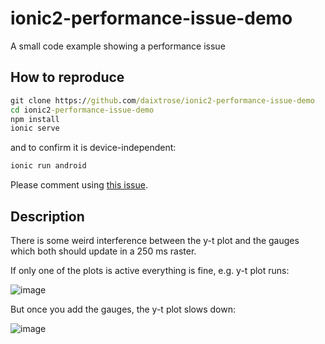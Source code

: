 # ionic2-performance-issue-demo
A small code example showing a performance issue

## How to reproduce

```cmd
git clone https://github.com/daixtrose/ionic2-performance-issue-demo
cd ionic2-performance-issue-demo
npm install
ionic serve
```

and to confirm it is device-independent:

```cmd
ionic run android
```

Please comment using [this issue](https://github.com/daixtrose/ionic2-performance-issue-demo/issues/1).

## Description

There is some weird interference between the y-t plot and the gauges which both should update in a 250 ms raster.

If only one of the plots is active everything is fine, e.g. y-t plot runs:

![image](https://cloud.githubusercontent.com/assets/5588692/17675712/3223c154-632b-11e6-963a-4d92118d9856.png)

But once you add the gauges, the y-t plot slows down:

![image](https://cloud.githubusercontent.com/assets/5588692/17675730/483ca532-632b-11e6-8581-27237e94fd69.png)


